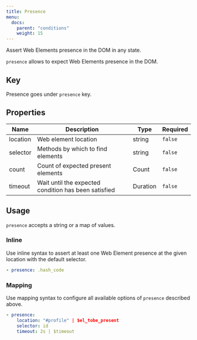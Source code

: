 ```yaml
---
title: Presence
menu:
  docs:
    parent: "conditions"
    weight: 15
---
```


Assert Web Elements presence in the DOM in any state.

`presence` allows to expect Web Elements presence in the DOM.
## Key

Presence goes under `presence` key.

## Properties

Name|Description|Type|Required
---|---|---|---
location|Web element location|string|`false`
selector|Methods by which to find elements|string|`false`
count|Count of expected present elements|Count|`false`
timeout|Wait until the expected condition has been satisfied|Duration|`false`

## Usage

`presence` accepts a string or a map of values.
### Inline

Use inline syntax to assert at least one Web Element presence at the given location with the default selector.
```yaml
- presence: .hash_code
```

### Mapping

Use mapping syntax to configure all available options of `presence` described above.
```yaml
- presence:
    location: "#profile" | $el_tobe_present
    selector: id
    timeout: 2s | $timeout

```
